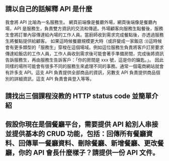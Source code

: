 ## 請以自己的話解釋 API 是什麼

我會將 API 比喻為一名服務生。
網頁前端像是餐廳外場，網頁後端像是餐廳內場，API 是服務生，負責雙方資訊的交流和傳遞。外場顧客向服務生點餐後，服務生會將訂單內容傳達給內場的工作人員。當廚師收到需求完成餐點後，亦透過服務生將餐點提供給顧客。
如果這時候餐廳規模更大時（或許變成一家飯店 :))這時候會有更多類型的「服務生」穿梭在這個場域。例如這位服務生負責將客戶訂房要求傳達給飯店的工作人員，工作人員收到需求後可能會著手準備房間，完成後將資訊告訴服務生，再由服務生告訴客戶：「你的房間是 xxx 號，這是你的鑰匙。」。
因此同樣的場所可能會有很多不同的服務生來處理不同的事務。通常一個電商網站就會有許多支 API。這支 API 負責提供全部商品的資訊，另數支 API 負責提供商品個別的詳細資訊，這支 API 負責會員登入等等。

## 請找出三個課程沒教的 HTTP status code 並簡單介紹

## 假設你現在是個餐廳平台，需要提供 API 給別人串接並提供基本的 CRUD 功能，包括：回傳所有餐廳資料、回傳單一餐廳資料、刪除餐廳、新增餐廳、更改餐廳，你的 API 會長什麼樣子？請提供一份 API 文件。
